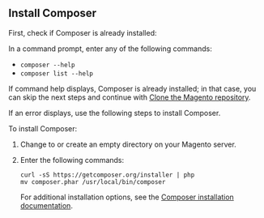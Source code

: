 <div markdown="1">

<h2 id="instgde-prereq-compose-install">Install Composer</h2>
First, check  if Composer is already installed: 

In a command prompt, enter any of the following commands:

*	`composer --help`
*	`composer list --help`

If command help displays, Composer is already installed; in that case, you can skip the next steps and continue with <a href="{{ site.gdeurl }}install-gde/prereq/dev_install.html">Clone the Magento repository</a>.

If an error displays, use the following steps to install Composer.

To install Composer:

1.	Change to or create an empty directory on your Magento server.

2.	Enter the following commands:

		curl -sS https://getcomposer.org/installer | php
		mv composer.phar /usr/local/bin/composer
		
	For additional installation options, see the <a href="https://getcomposer.org/download/" target="_blank">Composer installation documentation</a>.
